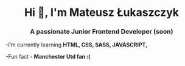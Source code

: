 <h1 align="center">Hi 👋, I'm Mateusz Łukaszczyk</h1>
<h3 align="center">A passionate Junior Frontend Developer (soon)</h3>

-I’m currently learning **HTML, CSS, SASS, JAVASCRIPT,**

-Fun fact **- Manchester Utd fan :(**
